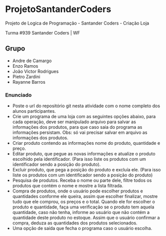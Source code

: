 # ProjetoSantanderCoders
Projeto de Logica de Programação - Santander Coders - Criação Loja

Turma #939 Santander Coders | WF

## Grupo
* Andre de Camargo
* Enzo Ramos
* João Victor Rodrigues
* Pietro Zardini
* Rayanne Barros

### Enunciado
* Poste o url do repositório git nesta atividade com o nome completo dos alunos participantes.
* Crie um programa de uma loja com as seguintes opções abaixo, para cada operação, deve ser manipulado arquivo para salvar as informações dos produtos, para que caso saia do programa as informações persistam. Obs: só vai precisar salvar em arquivo as informações dos produtos.
* Criar produto contendo as informações nome do produto, quantidade e preço.
* Editar produto, que pegue as novas informações e atualize o produto escolhido pela identificador. (Para isso liste os produtos com um identificador sendo a posição do produto).
* Excluir produto, que pega a posição do produto e excluía ele. (Para isso liste os produtos com um identificador sendo a posição do produto)
* Pesquisa de produtos. Receba o nome ou parte dele, filtre todos os produtos que contém o nome e mostre a lista filtrada.
* Compra de produtos, onde o usuário pode escolher produtos e quantidades conforme ele queira, assim que escolher finalizar, mostre tudo que ele comprou, os preços e o total. Quando ele for escolher o produto e quantidade, faça uma verificação se o produto tem aquela quantidade, caso não tenha, informe ao usuário que não contém a quantidade deste produto no estoque. Assim que o usuário confirmar a compra, deduza as quantidades dos produtos selecionados.
* Uma opção de saída que fecha o programa caso o usuário escolha.



